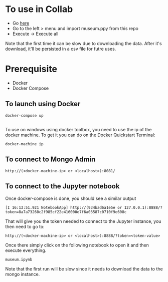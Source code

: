 # To use in Collab

* Go [here](https://colab.research.google.com/drive/1DLjOVIUt7f2tcP7GP70BoI7HrvmitjKQ)
* Go to the left > menu and import museum.ppy from this repo
* Execute -> Execute all

Note that the first time it can be slow due to downloading the data. After it's download, it'll be persisted in a csv file for futre uses.

# Prerequisite

* Docker
* Docker Compose

## To launch using Docker
```
docker-compose up
```

##

To use on windows using docker toolbox, you need to use the ip of the docker machine. To get it you can do on the Docker Quickstart Terminal:
```
docker-machine ip
```

## To connect to Mongo Admin
```
http://(<docker-machine-ip> or <localhost>):8081/
```

## To connect to the Jupyter notebook

Once docker-compose is done, you should see a similar output

```
[I 16:13:51.921 NotebookApp] http://(934bad6a1e5e or 127.0.0.1):8888/?token=8a7a73260c2f985cf22e416000e7f6a03587c0710f9e608c
```

That will give you the token needed to connect to the Jupyter instance, you then need to go to:

```
http://(<docker-machine-ip> or <localhost>):8888/?token=<token-value>
```

Once there simply click on the following notebook to open it and then execute everything.

```
museum.ipynb
```

Note that the first run will be slow since it needs to download the data to the mongo instance.


